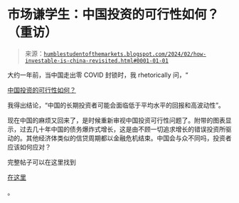 <!--yml

分类：未分类

日期：2024-05-18 01:19:51

-->

# 市场谦学生：中国投资的可行性如何？（重访）

> 来源：[`humblestudentofthemarkets.blogspot.com/2024/02/how-investable-is-china-revisited.html#0001-01-01`](https://humblestudentofthemarkets.blogspot.com/2024/02/how-investable-is-china-revisited.html#0001-01-01)

大约一年前，当中国走出零 COVID 封锁时，我 rhetorically 问，“

[中国投资的可行性如何？](https://humblestudentofthemarkets.com/2023/01/14/time-to-revisit-the-question-how-investable-is-china/)

我得出结论，“中国的长期投资者可能会面临低于平均水平的回报和高波动性”。

现在中国的麻烦又回来了，是时候重新审视中国投资可行性问题了。附带的图表显示，过去几十年中国的债务爆炸式增长，这是由不顾一切追求增长的错误投资所驱动的。其他经济体类似的信贷周期都以金融危机结束。中国会与众不同吗，投资者应该如何应对？

完整帖子可以在这里找到

[在这里](https://humblestudentofthemarkets.com/2024/02/10/how-investable-is-china-revisited/)

。
